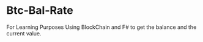# Btc-Bal-Rate
For Learning Purposes
Using BlockChain and F# to get the balance and the current value.
